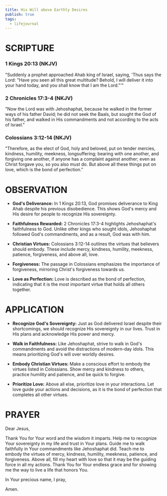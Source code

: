 ```yaml
---
title: His Will above Earthly Desires
publish: true
tags:
  - lifejournal
---
```

# SCRIPTURE

### 1 Kings 20:13 (NKJV)
"Suddenly a prophet approached Ahab king of Israel, saying, 'Thus says the Lord: "Have you seen all this great multitude? Behold, I will deliver it into your hand today, and you shall know that I am the Lord."'"

### 2 Chronicles 17:3-4 (NKJV)
"Now the Lord was with Jehoshaphat, because he walked in the former ways of his father David; he did not seek the Baals, but sought the God of his father, and walked in His commandments and not according to the acts of Israel."

### Colossians 3:12-14 (NKJV)
"Therefore, as the elect of God, holy and beloved, put on tender mercies, kindness, humility, meekness, longsuffering; bearing with one another, and forgiving one another, if anyone has a complaint against another; even as Christ forgave you, so you also must do. But above all these things put on love, which is the bond of perfection."

# OBSERVATION

- **God's Deliverance:** In 1 Kings 20:13, God promises deliverance to King Ahab despite his previous disobedience. This shows God's mercy and His desire for people to recognize His sovereignty.

- **Faithfulness Rewarded:** 2 Chronicles 17:3-4 highlights Jehoshaphat's faithfulness to God. Unlike other kings who sought idols, Jehoshaphat followed God's commandments, and as a result, God was with him.

- **Christian Virtues:** Colossians 3:12-14 outlines the virtues that believers should embody. These include mercy, kindness, humility, meekness, patience, forgiveness, and above all, love.

- **Forgiveness:** The passage in Colossians emphasizes the importance of forgiveness, mirroring Christ's forgiveness towards us.

- **Love as Perfection:** Love is described as the bond of perfection, indicating that it is the most important virtue that holds all others together.

# APPLICATION

- **Recognize God's Sovereignty:** Just as God delivered Israel despite their shortcomings, we should recognize His sovereignty in our lives. Trust in His plans and acknowledge His power and mercy.

- **Walk in Faithfulness:** Like Jehoshaphat, strive to walk in God's commandments and avoid the distractions of modern-day idols. This means prioritizing God's will over worldly desires.

- **Embody Christian Virtues:** Make a conscious effort to embody the virtues listed in Colossians. Show mercy and kindness to others, practice humility and patience, and be quick to forgive.

- **Prioritize Love:** Above all else, prioritize love in your interactions. Let love guide your actions and decisions, as it is the bond of perfection that completes all other virtues.

# PRAYER

Dear Jesus,

Thank You for Your word and the wisdom it imparts. Help me to recognize Your sovereignty in my life and trust in Your plans. Guide me to walk faithfully in Your commandments like Jehoshaphat did. Teach me to embody the virtues of mercy, kindness, humility, meekness, patience, and forgiveness. Above all, fill my heart with love so that it may be the guiding force in all my actions. Thank You for Your endless grace and for showing me the way to live a life that honors You.

In Your precious name, I pray,

Amen.
